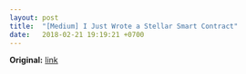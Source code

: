 ```yaml
---
layout: post
title:  "[Medium] I Just Wrote a Stellar Smart Contract"
date:   2018-02-21 19:19:21 +0700
---
```


**Original:** [link](https://medium.com/@robdurst/i-just-wrote-a-stellar-smart-contract-7f54a391f5e1)
